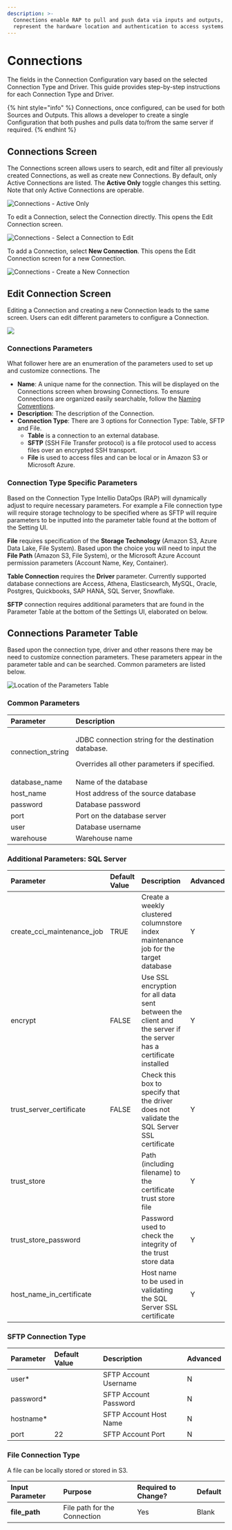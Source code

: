 ```yaml
---
description: >-
  Connections enable RAP to pull and push data via inputs and outputs, and
  represent the hardware location and authentication to access systems.
---
```


# Connections

The fields in the Connection Configuration vary based on the selected Connection Type and Driver. This guide provides step-by-step instructions for each Connection Type and Driver.

{% hint style="info" %}
Connections, once configured, can be used for both Sources and Outputs. This allows a developer to create a single Configuration that both pushes and pulls data to/from the same server if required.
{% endhint %}

## Connections Screen

The Connections screen allows users to search, edit and filter all previously created Connections, as well as create new Connections. By default, only Active Connections are listed. The **Active Only** toggle changes this setting. Note that only Active Connections are operable.

![Connections - Active Only](../.gitbook/assets/rap-connections-active-only.png)

To edit a Connection, select the Connection directly. This opens the Edit Connection screen.

![Connections - Select a Connection to Edit](../.gitbook/assets/rap-connections-click-in.png)

To add a Connection, select **New Connection**. This opens the Edit Connection screen for a new Connection.

![Connections - Create a New Connection](../.gitbook/assets/rap-connections-new-connection.png)

## Edit Connection Screen

Editing a Connection and creating a new Connection leads to the same screen. Users can edit different parameters to configure a Connection.

![](../.gitbook/assets/rap-connects-edit-screen.png)

### Connections Parameters

What follower here are an enumeration of the parameters used to set up and customize connections. The  

* **Name**: A unique name for the connection. This will be displayed on the Connections screen when browsing Connections. To ensure Connections are organized easily searchable, follow the [Naming Conventions](connections-configuration.md).
* **Description**: The description of the Connection.
* **Connection Type**: There are 3 options for Connection Type: Table, SFTP and File.
  * **Table** is a connection to an external database.
  * **SFTP** \(SSH File Transfer protocol\) is a file protocol used to access files over an encrypted SSH transport.
  * **File** is used to access files and can be local or in Amazon S3 or Microsoft Azure.

### Connection Type Specific Parameters

Based on the Connection Type Intellio DataOps \(RAP\) will dynamically adjust to require necessary parameters. For example a File connection type will require storage technology to be specified where as SFTP will require parameters to be inputted into the parameter table found at the bottom of the Setting UI.

**File** requires specification of the **Storage Technology** \(Amazon S3, Azure Data Lake, File System\). Based upon the choice you will need to input the **File Path** \(Amazon S3, File System\), or the Microsoft Azure Account permission parameters \(Account Name, Key, Container\).

**Table Connection** requires the **Driver** parameter. Currently supported database connections are Access, Athena, Elasticsearch, MySQL, Oracle, Postgres, Quickbooks, SAP HANA, SQL Server, Snowflake.

**SFTP** connection requires additional parameters that are found in the Parameter Table at the bottom of the Settings UI, elaborated on below.

## Connections Parameter Table

Based upon the connection type, driver and other reasons there may be need to customize connection parameters. These parameters appear in the parameter table and can be searched. Common parameters are listed below.

![Location of the Parameters Table](../.gitbook/assets/rap-connections-parameter-table-location.png)



### Common Parameters

<table>
  <thead>
    <tr>
      <th style="text-align:left">Parameter</th>
      <th style="text-align:left">Description</th>
    </tr>
  </thead>
  <tbody>
    <tr>
      <td style="text-align:left">connection_string</td>
      <td style="text-align:left">
        <p>JDBC connection string for the destination database.</p>
        <p>Overrides all other parameters if specified.</p>
      </td>
    </tr>
    <tr>
      <td style="text-align:left">database_name</td>
      <td style="text-align:left">Name of the database</td>
    </tr>
    <tr>
      <td style="text-align:left">host_name</td>
      <td style="text-align:left">Host address of the source database</td>
    </tr>
    <tr>
      <td style="text-align:left">password</td>
      <td style="text-align:left">Database password</td>
    </tr>
    <tr>
      <td style="text-align:left">port</td>
      <td style="text-align:left">Port on the database server</td>
    </tr>
    <tr>
      <td style="text-align:left">user</td>
      <td style="text-align:left">Database username</td>
    </tr>
    <tr>
      <td style="text-align:left">warehouse</td>
      <td style="text-align:left">Warehouse name</td>
    </tr>
  </tbody>
</table>

### Additional Parameters: SQL Server

| Parameter | Default Value | Description | Advanced |
| :--- | :--- | :--- | :--- |
| create\_cci\_maintenance\_job | TRUE | Create a weekly clustered columnstore index maintenance job for the target database | Y |
| encrypt | FALSE | Use SSL encryption for all data sent between the client and the server if the server has a certificate installed | Y |
| trust\_server\_certificate | FALSE | Check this box to specify that the driver does not validate the SQL Server SSL certificate | Y |
| trust\_store |  | Path \(including filename\) to the certificate trust store file | Y |
| trust\_store\_password |  | Password used to check the integrity of the trust store data | Y |
| host\_name\_in\_certificate |  | Host name to be used in validating the SQL Server SSL certificate | Y |

### SFTP Connection Type

| Parameter | Default Value | Description | Advanced |
| :--- | :--- | :--- | :--- |
| user\* |  | SFTP Account Username | N |
| password\* |  | SFTP Account Password | N |
| hostname\* |  | SFTP Account Host Name | N |
| port | 22 | SFTP Account Port | N |

### File Connection Type

A file can be locally stored or stored in S3.

| Input Parameter | Purpose | Required to Change? | Default |
| :--- | :--- | :--- | :--- |
| **file\_path** | File path for the Connection | Yes | Blank |

